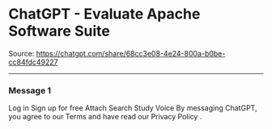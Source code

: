 # ChatGPT - Evaluate Apache Software Suite

Source: https://chatgpt.com/share/68cc3e08-4e24-800a-b0be-cc84fdc49227

---

### Message 1

Log in
Sign up for free
Attach
Search
Study
Voice
By messaging ChatGPT, you agree to our
Terms
and have read our
Privacy Policy
.
